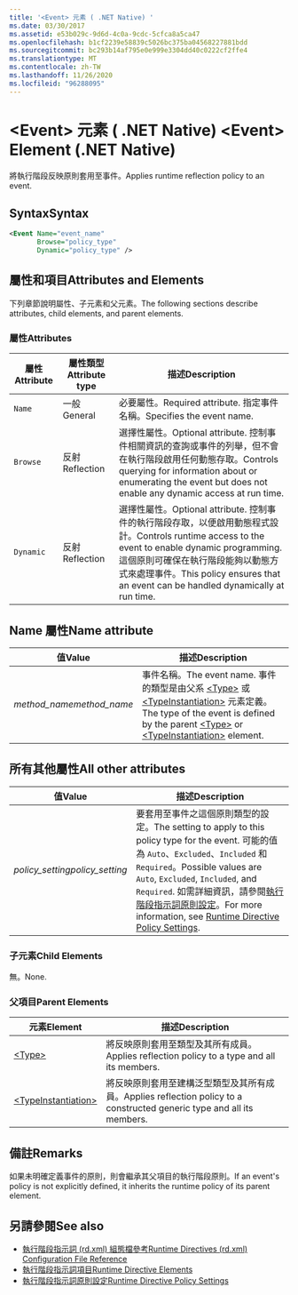 ```yaml
---
title: '<Event> 元素 ( .NET Native) '
ms.date: 03/30/2017
ms.assetid: e53b029c-9d6d-4c0a-9cdc-5cfca8a5ca47
ms.openlocfilehash: b1cf2239e58839c5026bc375ba04568227881bdd
ms.sourcegitcommit: bc293b14af795e0e999e3304dd40c0222cf2ffe4
ms.translationtype: MT
ms.contentlocale: zh-TW
ms.lasthandoff: 11/26/2020
ms.locfileid: "96288095"
---
```

# <a name="event-element-net-native"></a><span data-ttu-id="1f60b-102">\<Event> 元素 ( .NET Native) </span><span class="sxs-lookup"><span data-stu-id="1f60b-102">\<Event> Element (.NET Native)</span></span>

<span data-ttu-id="1f60b-103">將執行階段反映原則套用至事件。</span><span class="sxs-lookup"><span data-stu-id="1f60b-103">Applies runtime reflection policy to an event.</span></span>  
  
## <a name="syntax"></a><span data-ttu-id="1f60b-104">Syntax</span><span class="sxs-lookup"><span data-stu-id="1f60b-104">Syntax</span></span>  
  
```xml  
<Event Name="event_name"
       Browse="policy_type"
       Dynamic="policy_type" />  
```  
  
## <a name="attributes-and-elements"></a><span data-ttu-id="1f60b-105">屬性和項目</span><span class="sxs-lookup"><span data-stu-id="1f60b-105">Attributes and Elements</span></span>  

 <span data-ttu-id="1f60b-106">下列章節說明屬性、子元素和父元素。</span><span class="sxs-lookup"><span data-stu-id="1f60b-106">The following sections describe attributes, child elements, and parent elements.</span></span>  
  
### <a name="attributes"></a><span data-ttu-id="1f60b-107">屬性</span><span class="sxs-lookup"><span data-stu-id="1f60b-107">Attributes</span></span>  
  
|<span data-ttu-id="1f60b-108">屬性</span><span class="sxs-lookup"><span data-stu-id="1f60b-108">Attribute</span></span>|<span data-ttu-id="1f60b-109">屬性類型</span><span class="sxs-lookup"><span data-stu-id="1f60b-109">Attribute type</span></span>|<span data-ttu-id="1f60b-110">描述</span><span class="sxs-lookup"><span data-stu-id="1f60b-110">Description</span></span>|  
|---------------|--------------------|-----------------|  
|`Name`|<span data-ttu-id="1f60b-111">一般</span><span class="sxs-lookup"><span data-stu-id="1f60b-111">General</span></span>|<span data-ttu-id="1f60b-112">必要屬性。</span><span class="sxs-lookup"><span data-stu-id="1f60b-112">Required attribute.</span></span> <span data-ttu-id="1f60b-113">指定事件名稱。</span><span class="sxs-lookup"><span data-stu-id="1f60b-113">Specifies the event name.</span></span>|  
|`Browse`|<span data-ttu-id="1f60b-114">反射</span><span class="sxs-lookup"><span data-stu-id="1f60b-114">Reflection</span></span>|<span data-ttu-id="1f60b-115">選擇性屬性。</span><span class="sxs-lookup"><span data-stu-id="1f60b-115">Optional attribute.</span></span> <span data-ttu-id="1f60b-116">控制事件相關資訊的查詢或事件的列舉，但不會在執行階段啟用任何動態存取。</span><span class="sxs-lookup"><span data-stu-id="1f60b-116">Controls querying for information about or enumerating the event but does not enable any dynamic access at run time.</span></span>|  
|`Dynamic`|<span data-ttu-id="1f60b-117">反射</span><span class="sxs-lookup"><span data-stu-id="1f60b-117">Reflection</span></span>|<span data-ttu-id="1f60b-118">選擇性屬性。</span><span class="sxs-lookup"><span data-stu-id="1f60b-118">Optional attribute.</span></span> <span data-ttu-id="1f60b-119">控制事件的執行階段存取，以便啟用動態程式設計。</span><span class="sxs-lookup"><span data-stu-id="1f60b-119">Controls runtime access to the event to enable dynamic programming.</span></span> <span data-ttu-id="1f60b-120">這個原則可確保在執行階段能夠以動態方式來處理事件。</span><span class="sxs-lookup"><span data-stu-id="1f60b-120">This policy ensures that an event can be handled dynamically at run time.</span></span>|  
  
## <a name="name-attribute"></a><span data-ttu-id="1f60b-121">Name 屬性</span><span class="sxs-lookup"><span data-stu-id="1f60b-121">Name attribute</span></span>  
  
|<span data-ttu-id="1f60b-122">值</span><span class="sxs-lookup"><span data-stu-id="1f60b-122">Value</span></span>|<span data-ttu-id="1f60b-123">描述</span><span class="sxs-lookup"><span data-stu-id="1f60b-123">Description</span></span>|  
|-----------|-----------------|  
|<span data-ttu-id="1f60b-124">*method_name*</span><span class="sxs-lookup"><span data-stu-id="1f60b-124">*method_name*</span></span>|<span data-ttu-id="1f60b-125">事件名稱。</span><span class="sxs-lookup"><span data-stu-id="1f60b-125">The event name.</span></span> <span data-ttu-id="1f60b-126">事件的類型是由父系 [\<Type>](type-element-net-native.md) 或 [\<TypeInstantiation>](typeinstantiation-element-net-native.md) 元素定義。</span><span class="sxs-lookup"><span data-stu-id="1f60b-126">The type of the event is defined by the parent [\<Type>](type-element-net-native.md) or [\<TypeInstantiation>](typeinstantiation-element-net-native.md) element.</span></span>|  
  
## <a name="all-other-attributes"></a><span data-ttu-id="1f60b-127">所有其他屬性</span><span class="sxs-lookup"><span data-stu-id="1f60b-127">All other attributes</span></span>  
  
|<span data-ttu-id="1f60b-128">值</span><span class="sxs-lookup"><span data-stu-id="1f60b-128">Value</span></span>|<span data-ttu-id="1f60b-129">描述</span><span class="sxs-lookup"><span data-stu-id="1f60b-129">Description</span></span>|  
|-----------|-----------------|  
|<span data-ttu-id="1f60b-130">*policy_setting*</span><span class="sxs-lookup"><span data-stu-id="1f60b-130">*policy_setting*</span></span>|<span data-ttu-id="1f60b-131">要套用至事件之這個原則類型的設定。</span><span class="sxs-lookup"><span data-stu-id="1f60b-131">The setting to apply to this policy type for the event.</span></span> <span data-ttu-id="1f60b-132">可能的值為 `Auto`、`Excluded`、`Included` 和 `Required`。</span><span class="sxs-lookup"><span data-stu-id="1f60b-132">Possible values are `Auto`, `Excluded`, `Included`, and `Required`.</span></span> <span data-ttu-id="1f60b-133">如需詳細資訊，請參閱[執行階段指示詞原則設定](runtime-directive-policy-settings.md)。</span><span class="sxs-lookup"><span data-stu-id="1f60b-133">For more information, see [Runtime Directive Policy Settings](runtime-directive-policy-settings.md).</span></span>|  
  
### <a name="child-elements"></a><span data-ttu-id="1f60b-134">子元素</span><span class="sxs-lookup"><span data-stu-id="1f60b-134">Child Elements</span></span>  

 <span data-ttu-id="1f60b-135">無。</span><span class="sxs-lookup"><span data-stu-id="1f60b-135">None.</span></span>  
  
### <a name="parent-elements"></a><span data-ttu-id="1f60b-136">父項目</span><span class="sxs-lookup"><span data-stu-id="1f60b-136">Parent Elements</span></span>  
  
|<span data-ttu-id="1f60b-137">元素</span><span class="sxs-lookup"><span data-stu-id="1f60b-137">Element</span></span>|<span data-ttu-id="1f60b-138">描述</span><span class="sxs-lookup"><span data-stu-id="1f60b-138">Description</span></span>|  
|-------------|-----------------|  
|[\<Type>](type-element-net-native.md)|<span data-ttu-id="1f60b-139">將反映原則套用至類型及其所有成員。</span><span class="sxs-lookup"><span data-stu-id="1f60b-139">Applies reflection policy to a type and all its members.</span></span>|  
|[\<TypeInstantiation>](typeinstantiation-element-net-native.md)|<span data-ttu-id="1f60b-140">將反映原則套用至建構泛型類型及其所有成員。</span><span class="sxs-lookup"><span data-stu-id="1f60b-140">Applies reflection policy to a constructed generic type and all its members.</span></span>|  
  
## <a name="remarks"></a><span data-ttu-id="1f60b-141">備註</span><span class="sxs-lookup"><span data-stu-id="1f60b-141">Remarks</span></span>  

 <span data-ttu-id="1f60b-142">如果未明確定義事件的原則，則會繼承其父項目的執行階段原則。</span><span class="sxs-lookup"><span data-stu-id="1f60b-142">If an event's policy is not explicitly defined, it inherits the runtime policy of its parent element.</span></span>  
  
## <a name="see-also"></a><span data-ttu-id="1f60b-143">另請參閱</span><span class="sxs-lookup"><span data-stu-id="1f60b-143">See also</span></span>

- [<span data-ttu-id="1f60b-144">執行階段指示詞 (rd.xml) 組態檔參考</span><span class="sxs-lookup"><span data-stu-id="1f60b-144">Runtime Directives (rd.xml) Configuration File Reference</span></span>](runtime-directives-rd-xml-configuration-file-reference.md)
- [<span data-ttu-id="1f60b-145">執行階段指示詞項目</span><span class="sxs-lookup"><span data-stu-id="1f60b-145">Runtime Directive Elements</span></span>](runtime-directive-elements.md)
- [<span data-ttu-id="1f60b-146">執行階段指示詞原則設定</span><span class="sxs-lookup"><span data-stu-id="1f60b-146">Runtime Directive Policy Settings</span></span>](runtime-directive-policy-settings.md)
